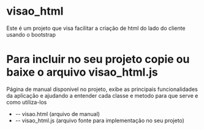 # visao_html
Este é um projeto que visa facilitar a criação de html do lado do cliente usando o bootstrap
# Para incluir no seu projeto copie ou baixe o arquivo visao_html.js
Página de manual disponivel no projeto, exibe as principais funcionalidades da aplicação e ajudando a entender cada classe e metodo para que serve e como utiliza-los
* -- visao.html (arquivo de manual)
* -- visao_html.js (arquivo fonte para implementação no seu projeto)
